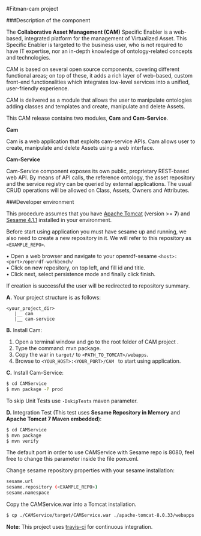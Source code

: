 #Fitman-cam project

###Description of the component

The **Collaborative Asset Management (CAM)** Specific Enabler is a web-based, integrated platform for the management of Virtualized Asset. This Specific Enabler is targeted to the business user, who is not required to have IT expertise, nor an in-depth knowledge of ontology-related concepts and technologies.

CAM is based on several open source components, covering different functional areas; on top of these, it adds a rich layer of web-based, custom front-end functionalities which integrates low-level services into a unified, user-friendly experience.

CAM is delivered as a module that allows the user to manipulate ontologies adding classes and templates and create, manipulate and delete Assets.


This CAM release contains two modules, **Cam** and **Cam-Service**.
 
**Cam**

Cam is a web application that exploits cam-service APIs. Cam allows user to create, manipulate and delete Assets using a web interface.

**Cam-Service**

Cam-Service component exposes its own public, proprietary REST-based web API. By means of API calls, the reference ontology, the asset repository and the service registry can be queried by external applications. The usual CRUD operations will be allowed on Class, Assets, Owners and Attributes.
	
###Developer environment

This procedure assumes that you have [Apache Tomcat](https://tomcat.apache.org/download-80.cgi) (version >= **7**)
and [Sesame 4.1.1](https://sourceforge.net/projects/sesame/files/Sesame%204/4.1.1/openrdf-sesame-4.1.1-sdk.zip/download) installed in your environment.

Before start using application you must have sesame up and running, we also need to create a new repository in it. 
We will refer to this repository as ```<EXAMPLE_REPO>```.

• Open a web browser and navigate to your openrdf-sesame
 ```<host>:<port>/openrdf-workbench/```<br/>
• Click on new repository, on top left, and fill id and title.<br/>
• Click next, select persistence mode and finally click finish.<br/>

If creation is successful the user will be redirected to repository summary.


**A.** Your project structure is as follows: <br/>

```
<your_project_dir>
   |__ cam
   |__ cam-service
```

**B.** Install Cam: <br/>

1.	Open a terminal window and go to the root folder of CAM project .
2.	Type the command: mvn package.
3.	Copy the war in ```target/``` to ```<PATH_TO_TOMCAT>/webapps```.
4.	Browse to ```<YOUR_HOST>:<YOUR_PORT>/CAM ``` to start using application.

**C.** Install Cam-Service:<br/>
```bash
$ cd CAMService
$ mvn package -P prod
```

To skip Unit Tests use ``-DskipTests`` maven parameter.

**D.** Integration Test (This test uses **Sesame Repository in Memory** and **Apache Tomcat 7 Maven embedded**):

```bash
$ cd CAMService
$ mvn package
$ mvn verify 
```

The default port in order to use CAMService with Sesame repo is 8080, feel free to change this parameter inside the file pom.xml.

Change sesame repository properties with your sesame installation: 

```bash
sesame.url
sesame.repository (<EXAMPLE_REPO>)
sesame.namespace
```

Copy the CAMService.war into a Tomcat installation.

```bash
$ cp ./CAMService/target/CAMService.war ./apache-tomcat-8.0.33/webapps
```

**Note**: This project uses [travis-ci](https://travis-ci.org/) for continuous integration.
